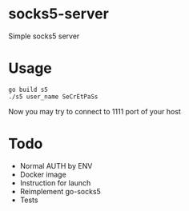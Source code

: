 # socks5-server
Simple socks5 server

# Usage

```
go build s5
./s5 user_name SeCrEtPaSs
```

Now you may try to connect to 1111 port of your host

# Todo

* Normal AUTH by ENV
* Docker image
* Instruction for launch
* Reimplement go-socks5
* Tests